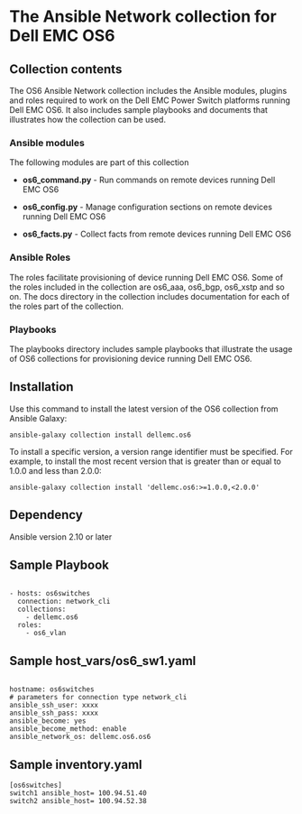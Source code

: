 # The Ansible Network collection for Dell EMC OS6

## Collection contents

The OS6 Ansible Network collection includes the Ansible modules, plugins and roles required to work on the Dell EMC Power Switch platforms running Dell EMC OS6. It also includes sample playbooks and documents that illustrates how the collection can be used.

### Ansible modules

The following modules are part of this collection

- **os6_command.py** - Run commands on remote devices running Dell EMC OS6

- **os6_config.py** - Manage configuration sections on remote devices running Dell EMC OS6

- **os6_facts.py** - Collect facts from remote devices running Dell EMC OS6

### Ansible Roles

The roles facilitate provisioning of device running Dell EMC OS6. Some of the roles included in the collection are os6_aaa, os6_bgp, os6_xstp and so on. The docs directory in the collection includes documentation for each of the roles part of the collection.

### Playbooks

The playbooks directory includes sample playbooks that illustrate the usage of OS6 collections for provisioning device running Dell EMC OS6.

## Installation

Use this command to install the latest version of the OS6 collection from Ansible Galaxy:

```
ansible-galaxy collection install dellemc.os6

```

To install a specific version, a version range identifier must be specified. For example, to install the most recent version that is greater than or equal to 1.0.0 and less than 2.0.0:

```
ansible-galaxy collection install 'dellemc.os6:>=1.0.0,<2.0.0'

```

## Dependency
Ansible version 2.10 or later

## Sample Playbook

```

- hosts: os6switches
  connection: network_cli
  collections:
    - dellemc.os6
  roles:
    - os6_vlan

```

## Sample host_vars/os6_sw1.yaml

```

hostname: os6switches
# parameters for connection type network_cli
ansible_ssh_user: xxxx
ansible_ssh_pass: xxxx
ansible_become: yes
ansible_become_method: enable
ansible_network_os: dellemc.os6.os6

```

## Sample inventory.yaml

```
[os6switches]
switch1 ansible_host= 100.94.51.40
switch2 ansible_host= 100.94.52.38

```

